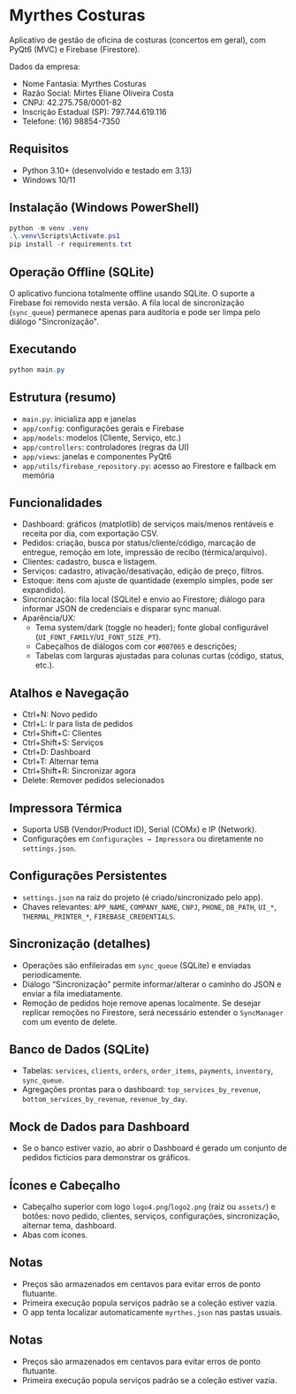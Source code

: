 # Myrthes Costuras

Aplicativo de gestão de oficina de costuras (concertos em geral), com PyQt6 (MVC) e Firebase (Firestore).

Dados da empresa:
- Nome Fantasia: Myrthes Costuras
- Razão Social: Mirtes Eliane Oliveira Costa
- CNPJ: 42.275.758/0001-82
- Inscrição Estadual (SP): 797.744.619.116
- Telefone: (16) 98854-7350

## Requisitos
- Python 3.10+ (desenvolvido e testado em 3.13)
- Windows 10/11

## Instalação (Windows PowerShell)
```powershell
python -m venv .venv
.\.venv\Scripts\Activate.ps1
pip install -r requirements.txt
```

## Operação Offline (SQLite)
O aplicativo funciona totalmente offline usando SQLite. O suporte a Firebase foi removido nesta versão. A fila local de sincronização (`sync_queue`) permanece apenas para auditoria e pode ser limpa pelo diálogo "Sincronização".

## Executando
```powershell
python main.py
```

## Estrutura (resumo)
- `main.py`: inicializa app e janelas
- `app/config`: configurações gerais e Firebase
- `app/models`: modelos (Cliente, Serviço, etc.)
- `app/controllers`: controladores (regras da UI)
- `app/views`: janelas e componentes PyQt6
- `app/utils/firebase_repository.py`: acesso ao Firestore e fallback em memória

## Funcionalidades
- Dashboard: gráficos (matplotlib) de serviços mais/menos rentáveis e receita por dia, com exportação CSV.
- Pedidos: criação, busca por status/cliente/código, marcação de entregue, remoção em lote, impressão de recibo (térmica/arquivo).
- Clientes: cadastro, busca e listagem.
- Serviços: cadastro, ativação/desativação, edição de preço, filtros.
- Estoque: itens com ajuste de quantidade (exemplo simples, pode ser expandido).
- Sincronização: fila local (SQLite) e envio ao Firestore; diálogo para informar JSON de credenciais e disparar sync manual.
- Aparência/UX:
  - Tema system/dark (toggle no header); fonte global configurável (`UI_FONT_FAMILY`/`UI_FONT_SIZE_PT`).
  - Cabeçalhos de diálogos com cor `#007065` e descrições;
  - Tabelas com larguras ajustadas para colunas curtas (código, status, etc.).

## Atalhos e Navegação
- Ctrl+N: Novo pedido
- Ctrl+L: Ir para lista de pedidos
- Ctrl+Shift+C: Clientes
- Ctrl+Shift+S: Serviços
- Ctrl+D: Dashboard
- Ctrl+T: Alternar tema
- Ctrl+Shift+R: Sincronizar agora
- Delete: Remover pedidos selecionados

## Impressora Térmica
- Suporta USB (Vendor/Product ID), Serial (COMx) e IP (Network).
- Configurações em `Configurações → Impressora` ou diretamente no `settings.json`.

## Configurações Persistentes
- `settings.json` na raiz do projeto (é criado/sincronizado pelo app).
- Chaves relevantes: `APP_NAME`, `COMPANY_NAME`, `CNPJ`, `PHONE`, `DB_PATH`, `UI_*`, `THERMAL_PRINTER_*`, `FIREBASE_CREDENTIALS`.

## Sincronização (detalhes)
- Operações são enfileiradas em `sync_queue` (SQLite) e enviadas periodicamente.
- Diálogo “Sincronização” permite informar/alterar o caminho do JSON e enviar a fila imediatamente.
- Remoção de pedidos hoje remove apenas localmente. Se desejar replicar remoções no Firestore, será necessário estender o `SyncManager` com um evento de delete.

## Banco de Dados (SQLite)
- Tabelas: `services`, `clients`, `orders`, `order_items`, `payments`, `inventory`, `sync_queue`.
- Agregações prontas para o dashboard: `top_services_by_revenue`, `bottom_services_by_revenue`, `revenue_by_day`.

## Mock de Dados para Dashboard
- Se o banco estiver vazio, ao abrir o Dashboard é gerado um conjunto de pedidos fictícios para demonstrar os gráficos.

## Ícones e Cabeçalho
- Cabeçalho superior com logo `logo4.png`/`logo2.png` (raiz ou `assets/`) e botões: novo pedido, clientes, serviços, configurações, sincronização, alternar tema, dashboard.
- Abas com ícones.

## Notas
- Preços são armazenados em centavos para evitar erros de ponto flutuante.
- Primeira execução popula serviços padrão se a coleção estiver vazia.
- O app tenta localizar automaticamente `myrthes.json` nas pastas usuais.

## Notas
- Preços são armazenados em centavos para evitar erros de ponto flutuante.
- Primeira execução popula serviços padrão se a coleção estiver vazia.
